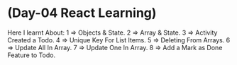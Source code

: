 # (Day-04 React Learning)

Here I learnt About:
1 => Objects & State.
2 => Array & State.
3 => Activity Created a Todo.
4 => Unique Key For List Items.
5 => Deleting From Arrays.
6 => Update All In Array.
7 => Update One In Array.
8 => Add a Mark as Done Feature to Todo.
